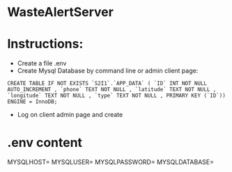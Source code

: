 ﻿# WasteAlertServer

# Instructions:

- Create a file .env
- Create Mysql Database by command line or admin client page:
```
CREATE TABLE IF NOT EXISTS `S2I1`.`APP_DATA` ( `ID` INT NOT NULL AUTO_INCREMENT , `phone` TEXT NOT NULL , `latitude` TEXT NOT NULL , `longitude` TEXT NOT NULL , `type` TEXT NOT NULL , PRIMARY KEY (`ID`)) ENGINE = InnoDB;
```
- Log on client admin page and create

# .env content

MYSQLHOST=
MYSQLUSER=
MYSQLPASSWORD=
MYSQLDATABASE=

